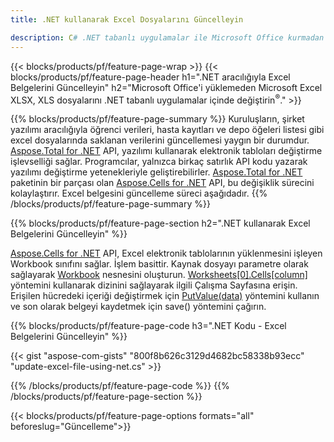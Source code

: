 ```yaml
---
title: .NET kullanarak Excel Dosyalarını Güncelleyin 

description: C# .NET tabanlı uygulamalar ile Microsoft Office kurmadan Microsoft Excel XLSX, XLS, CSV belgelerini düzenleyin.
---
```


{{< blocks/products/pf/feature-page-wrap >}}
{{< blocks/products/pf/feature-page-header h1=".NET aracılığıyla Excel Belgelerini Güncelleyin" h2="Microsoft Office'i yüklemeden Microsoft Excel XLSX, XLS dosyalarını .NET tabanlı uygulamalar içinde değiştirin<sup>&reg;</sup>." >}}

{{% blocks/products/pf/feature-page-summary %}}
Kuruluşların, şirket yazılımı aracılığıyla öğrenci verileri, hasta kayıtları ve depo öğeleri listesi gibi excel dosyalarında saklanan verilerini güncellemesi yaygın bir durumdur. [Aspose.Total for .NET](https://products.aspose.com/total/net/) API, yazılımı kullanarak elektronik tabloları değiştirme işlevselliği sağlar. Programcılar, yalnızca birkaç satırlık API kodu yazarak yazılımı değiştirme yetenekleriyle geliştirebilirler. [Aspose.Total for .NET](https://products.aspose.com/total/net/) paketinin bir parçası olan [Aspose.Cells for .NET](https://products.aspose.com/cells/net/) API, bu değişiklik sürecini kolaylaştırır. Excel belgesini güncelleme süreci aşağıdadır.
{{% /blocks/products/pf/feature-page-summary  %}}

{{% blocks/products/pf/feature-page-section  h2=".NET kullanarak Excel Belgelerini Güncelleyin" %}}

[Aspose.Cells for .NET](https://products.aspose.com/cells/net/) API, Excel elektronik tablolarının yüklenmesini işleyen Workbook sınıfını sağlar. İşlem basittir. Kaynak dosyayı parametre olarak sağlayarak [Workbook](https://reference.aspose.com/cells/net/aspose.cells/workbook/) nesnesini oluşturun. [Worksheets[0].Cells[column]](https://reference.aspose.com/cells/net/aspose.cells/worksheet/cells/) yöntemini kullanarak dizinini sağlayarak ilgili Çalışma Sayfasına erişin. Erişilen hücredeki içeriği değiştirmek için [PutValue(data)](https://reference.aspose.com/cells/net/aspose.cells/cell/putvalue/) yöntemini kullanın ve son olarak belgeyi kaydetmek için save() yöntemini çağırın.

{{% blocks/products/pf/feature-page-code h3=".NET Kodu - Excel Belgelerini Güncelleyin" %}}

{{< gist "aspose-com-gists" "800f8b626c3129d4682bc58338b93ecc" "update-excel-file-using-net.cs" >}}

{{% /blocks/products/pf/feature-page-code  %}}
{{% /blocks/products/pf/feature-page-section %}}

{{< blocks/products/pf/feature-page-options formats="all" beforeslug="Güncelleme">}}